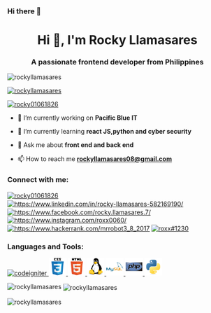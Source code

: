 ### Hi there 👋

<h1 align="center">Hi 👋, I'm Rocky Llamasares</h1>
<h3 align="center">A passionate frontend developer from Philippines</h3>

<p align="left"> <img src="https://komarev.com/ghpvc/?username=rockyllamasares&label=Profile%20views&color=0e75b6&style=flat" alt="rockyllamasares" /> </p>

<p align="left"> <a href="https://github.com/ryo-ma/github-profile-trophy"><img src="https://github-profile-trophy.vercel.app/?username=rockyllamasares" alt="rockyllamasares" /></a> </p>

<p align="left"> <a href="https://twitter.com/rocky01061826" target="blank"><img src="https://img.shields.io/twitter/follow/rocky01061826?logo=twitter&style=for-the-badge" alt="rocky01061826" /></a> </p>

- 🔭 I’m currently working on **Pacific Blue IT**

- 🌱 I’m currently learning **react JS,python and cyber security**

- 💬 Ask me about **front end and back end**

- 📫 How to reach me **rockyllamasares08@gmail.com**

<h3 align="left">Connect with me:</h3>
<p align="left">
<a href="https://twitter.com/rocky01061826" target="blank"><img align="center" src="https://raw.githubusercontent.com/rahuldkjain/github-profile-readme-generator/master/src/images/icons/Social/twitter.svg" alt="rocky01061826" height="30" width="40" /></a>
<a href="https://linkedin.com/in/https://www.linkedin.com/in/rocky-llamasares-582169190/" target="blank"><img align="center" src="https://raw.githubusercontent.com/rahuldkjain/github-profile-readme-generator/master/src/images/icons/Social/linked-in-alt.svg" alt="https://www.linkedin.com/in/rocky-llamasares-582169190/" height="30" width="40" /></a>
<a href="https://fb.com/https://www.facebook.com/rocky.llamasares.7/" target="blank"><img align="center" src="https://raw.githubusercontent.com/rahuldkjain/github-profile-readme-generator/master/src/images/icons/Social/facebook.svg" alt="https://www.facebook.com/rocky.llamasares.7/" height="30" width="40" /></a>
<a href="https://instagram.com/https://www.instagram.com/roxx0060/" target="blank"><img align="center" src="https://raw.githubusercontent.com/rahuldkjain/github-profile-readme-generator/master/src/images/icons/Social/instagram.svg" alt="https://www.instagram.com/roxx0060/" height="30" width="40" /></a>
<a href="https://www.hackerrank.com/https://www.hackerrank.com/mrrobot3_8_2017" target="blank"><img align="center" src="https://raw.githubusercontent.com/rahuldkjain/github-profile-readme-generator/master/src/images/icons/Social/hackerrank.svg" alt="https://www.hackerrank.com/mrrobot3_8_2017" height="30" width="40" /></a>
<a href="https://discord.gg/roxx#1230" target="blank"><img align="center" src="https://raw.githubusercontent.com/rahuldkjain/github-profile-readme-generator/master/src/images/icons/Social/discord.svg" alt="roxx#1230" height="30" width="40" /></a>
</p>

<h3 align="left">Languages and Tools:</h3>
<p align="left"> <a href="https://codeigniter.com" target="_blank" rel="noreferrer"> <img src="https://cdn.worldvectorlogo.com/logos/codeigniter.svg" alt="codeigniter" width="40" height="40"/> </a> <a href="https://www.w3schools.com/css/" target="_blank" rel="noreferrer"> <img src="https://raw.githubusercontent.com/devicons/devicon/master/icons/css3/css3-original-wordmark.svg" alt="css3" width="40" height="40"/> </a> <a href="https://www.w3.org/html/" target="_blank" rel="noreferrer"> <img src="https://raw.githubusercontent.com/devicons/devicon/master/icons/html5/html5-original-wordmark.svg" alt="html5" width="40" height="40"/> </a> <a href="https://www.linux.org/" target="_blank" rel="noreferrer"> <img src="https://raw.githubusercontent.com/devicons/devicon/master/icons/linux/linux-original.svg" alt="linux" width="40" height="40"/> </a> <a href="https://www.mysql.com/" target="_blank" rel="noreferrer"> <img src="https://raw.githubusercontent.com/devicons/devicon/master/icons/mysql/mysql-original-wordmark.svg" alt="mysql" width="40" height="40"/> </a> <a href="https://www.php.net" target="_blank" rel="noreferrer"> <img src="https://raw.githubusercontent.com/devicons/devicon/master/icons/php/php-original.svg" alt="php" width="40" height="40"/> </a> <a href="https://www.python.org" target="_blank" rel="noreferrer"> <img src="https://raw.githubusercontent.com/devicons/devicon/master/icons/python/python-original.svg" alt="python" width="40" height="40"/> </a> </p>

<p><img align="left" src="https://github-readme-stats.vercel.app/api/top-langs?username=rockyllamasares&show_icons=true&locale=en&layout=compact" alt="rockyllamasares" /></p>

<p>&nbsp;<img align="center" src="https://github-readme-stats.vercel.app/api?username=rockyllamasares&show_icons=true&locale=en" alt="rockyllamasares" /></p>

<p><img align="center" src="https://github-readme-streak-stats.herokuapp.com/?user=rockyllamasares&" alt="rockyllamasares" /></p>



